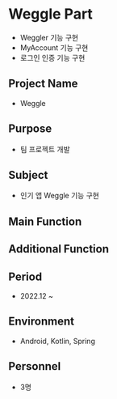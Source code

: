 # Weggle Part
   - Weggler 기능 구현
   - MyAccount 기능 구현
   - 로그인 인증 기능 구현 

## Project Name
   - Weggle
   
## Purpose
   - 팀 프로젝트 개발 

## Subject
   - 인기 앱 Weggle 기능 구현 
   
## Main Function

## Additional Function
 
## Period
   - 2022.12 ~ 
   
## Environment

   - Android, Kotlin, Spring
   
## Personnel 
   - 3명
